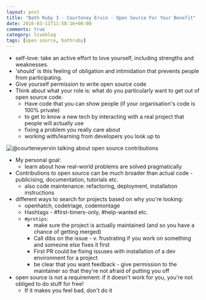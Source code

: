 ```yaml
---
layout: post
title: "Bath Ruby 3 - Courteney Ervin - Open Source For Your Benefit"
date: 2016-03-11T11:58:16+00:00
comments: true
category: liveblog
tags: [open source, bathruby]
---
```

* self-love: take an active effort to love yourself, including strengths and
weaknesses.
* 'should' is this feeling of obligation and intimidation that prevents people
from participating.
* Give yourself permission to write open source code
* Think about what your role is: what do you particularly want to get out of
open source code.
  * Have code that you can show people (if your organisation's code is 100%
  private)
  * to get to know a new tech by interacting with a real project that people
  will actually use
  * fixing a problem you really care about
  * working with/learning from developers you look up to

![@courteneyervin talking about open source
contributions](https://pbs.twimg.com/media/CdREMCgW4AAOcZ8.jpg)

* My personal goal:
  * learn about how real-world problems are solved pragmatically
* Contributions to open source can be much broader than actual code -
publicising, documentation, tutorials etc.
  * also code maintenance: refactoring, deployment, installation instructions
* different ways to search for projects based on why you're looking:
  * openhatch, codetriage, codemontage
  * Hashtags - #first-timers-only, #help-wanted etc.
  * `#protips`:
    * make sure the project is actually maintained (and so you have a chance
    of getting merged)
    * Call dibs on the issue - v. frustrating if you work on something and
    someone else fixes it first
    * First PR could be fixing issuses with installation of a dev environment
    for a project
    * be clear that you want feedback - give permission to the maintainer so
    that they're not afraid of putting you off
* open source is not a requirement: if it doesn't work for you, you're not
obliged to do stuff for free!
  * If it makes you feel bad, don't do it


